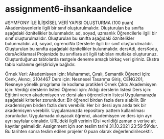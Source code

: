 # assignment6-ihsankaandelice

#SYMFONY İLE İLİŞKİSEL VERİ YAPISI OLUŞTURMA (100 puan)
Akademisyenlerle ilgili bir sınıf oluşturulmalıdır. Oluşturulan bu sınıfta aşağıdaki öznitelikler bulunmalıdır.
ad, soyad, uzmanlık
Öğrencilerle ilgili bir sınıf oluşturulmalıdır. Oluşturulan bu sınıfta aşağıdaki öznitelikler bulunmalıdır.
ad, soyad, ogrenciNo
Derslerle ilgili bir sınıf oluşturulmalıdır. Oluşturulan bu sınıfta aşağıdaki öznitelikler bulunmalıdır.
dersAdi, dersKodu, dersAciklamasi
Projenizde bu sınıflara ait ilgili tabloları mutlaka oluşturunuz. Oluşturduğunuz tablolarda rastgele deneme amaçlı birkaç veri giriniz. Ekstra tablo kullanımı geliştiriciye bağlıdır.

Örnek Veri:
Akademisyen için: Muhammet, Çıralı, Semantik
Öğrenci için: Cenk, Akıncı, 2104467
Ders için: Nesnesel Tasarıma Giriş, CENG201, Nesneye yönelik progrlama ile kodlama pratikleri
Örnek Çıktı:
Akademisyen için: Verdiği derslerin listesi
Öğrenci için: Aldığı derslerin listesi
Ders için: Eğitimi veren akademisyen ve dersi alan öğrencilerin listesi
Uygulamanızda aşağıdaki kriterler zorunludur:
Bir öğrenci birden fazla ders alabilir.
Bir akademisyen birden fazla ders verebilir.
Her bir dersi aynı anda tek bir akademisyen verebilir.
Uygulamanızda repository pattern kullanılması zorunludur.
Uygulamada oluşacak öğrenci, akademisyen ve ders için ayrı ayrı sayfalar olmalıdır. URL'deki ilgili verinin IDsi verildiği zaman o veriye ait kayıtlar gelmelidir.
Assignment için son teslim tarihi 31.10.2021 23:59:59'dur. Bu tarihten sonra teslim edilen projeler 0 puan olarak değerlendirilecektir.
